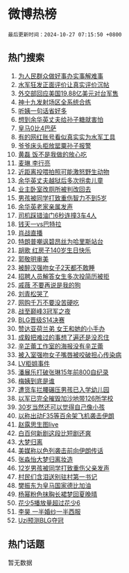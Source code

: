 # 微博热榜

`最后更新时间：2024-10-27 07:15:50 +0800`

## 热门搜索

1. [为人民群众做好事办实事解难事](https://m.weibo.cn/search?containerid=100103type%3D1%26t%3D10%26q%3D%23%E4%B8%BA%E4%BA%BA%E6%B0%91%E7%BE%A4%E4%BC%97%E5%81%9A%E5%A5%BD%E4%BA%8B%E5%8A%9E%E5%AE%9E%E4%BA%8B%E8%A7%A3%E9%9A%BE%E4%BA%8B%23&stream_entry_id=51&isnewpage=1&extparam=seat%3D1%26c_type%3D51%26cate%3D10103%26q%3D%2523%25E4%25B8%25BA%25E4%25BA%25BA%25E6%25B0%2591%25E7%25BE%25A4%25E4%25BC%2597%25E5%2581%259A%25E5%25A5%25BD%25E4%25BA%258B%25E5%258A%259E%25E5%25AE%259E%25E4%25BA%258B%25E8%25A7%25A3%25E9%259A%25BE%25E4%25BA%258B%2523%26dgr%3D0%26filter_type%3Drealtimehot%26pos%3D0%26stream_entry_id%3D51%26display_time%3D1729984549%26pre_seqid%3D17299845495250924618119)
1. [水军狂发正面评价让真实评价沉帖](https://m.weibo.cn/search?containerid=100103type%3D1%26t%3D10%26q%3D%23%E6%B0%B4%E5%86%9B%E7%8B%82%E5%8F%91%E6%AD%A3%E9%9D%A2%E8%AF%84%E4%BB%B7%E8%AE%A9%E7%9C%9F%E5%AE%9E%E8%AF%84%E4%BB%B7%E6%B2%89%E5%B8%96%23&stream_entry_id=31&isnewpage=1&extparam=seat%3D1%26c_type%3D31%26realpos%3D1%26cate%3D5001%26dgr%3D0%26stream_entry_id%3D31%26pos%3D0%26flag%3D2%26band_rank%3D1%26q%3D%2523%25E6%25B0%25B4%25E5%2586%259B%25E7%258B%2582%25E5%258F%2591%25E6%25AD%25A3%25E9%259D%25A2%25E8%25AF%2584%25E4%25BB%25B7%25E8%25AE%25A9%25E7%259C%259F%25E5%25AE%259E%25E8%25AF%2584%25E4%25BB%25B7%25E6%25B2%2589%25E5%25B8%2596%2523%26lcate%3D5001%26filter_type%3Drealtimehot%26display_time%3D1729984549%26pre_seqid%3D17299845495250924618119)
1. [外交部回应美国19.88亿美元对台军售](https://m.weibo.cn/search?containerid=100103type%3D1%26t%3D10%26q%3D%23%E5%A4%96%E4%BA%A4%E9%83%A8%E5%9B%9E%E5%BA%94%E7%BE%8E%E5%9B%BD19.88%E4%BA%BF%E7%BE%8E%E5%85%83%E5%AF%B9%E5%8F%B0%E5%86%9B%E5%94%AE%23&stream_entry_id=31&isnewpage=1&extparam=seat%3D1%26c_type%3D31%26realpos%3D2%26cate%3D5001%26dgr%3D0%26stream_entry_id%3D31%26pos%3D1%26flag%3D0%26band_rank%3D2%26q%3D%2523%25E5%25A4%2596%25E4%25BA%25A4%25E9%2583%25A8%25E5%259B%259E%25E5%25BA%2594%25E7%25BE%258E%25E5%259B%25BD19.88%25E4%25BA%25BF%25E7%25BE%258E%25E5%2585%2583%25E5%25AF%25B9%25E5%258F%25B0%25E5%2586%259B%25E5%2594%25AE%2523%26lcate%3D5001%26filter_type%3Drealtimehot%26display_time%3D1729984549%26pre_seqid%3D17299845495250924618119)
1. [神十九发射场区全系统合练](https://m.weibo.cn/search?containerid=100103type%3D1%26t%3D10%26q%3D%23%E7%A5%9E%E5%8D%81%E4%B9%9D%E5%8F%91%E5%B0%84%E5%9C%BA%E5%8C%BA%E5%85%A8%E7%B3%BB%E7%BB%9F%E5%90%88%E7%BB%83%23&stream_entry_id=31&isnewpage=1&extparam=seat%3D1%26c_type%3D31%26realpos%3D3%26cate%3D5001%26dgr%3D0%26stream_entry_id%3D31%26pos%3D2%26flag%3D0%26band_rank%3D3%26q%3D%2523%25E7%25A5%259E%25E5%258D%2581%25E4%25B9%259D%25E5%258F%2591%25E5%25B0%2584%25E5%259C%25BA%25E5%258C%25BA%25E5%2585%25A8%25E7%25B3%25BB%25E7%25BB%259F%25E5%2590%2588%25E7%25BB%2583%2523%26lcate%3D5001%26filter_type%3Drealtimehot%26display_time%3D1729984549%26pre_seqid%3D17299845495250924618119)
1. [听姨一句话省好多](https://m.weibo.cn/search?containerid=100103type%3D1%26t%3D10%26q%3D%23%E5%90%AC%E5%A7%A8%E4%B8%80%E5%8F%A5%E8%AF%9D%E7%9C%81%E5%A5%BD%E5%A4%9A%23&stream_entry_id=31&isnewpage=1&extparam=seat%3D1%26c_type%3D31%26band_rank%3D4%26cate%3D5001%26is_ad_pos%3D1%26adid%3D260985%26stream_entry_id%3D31%26topic_ad%3D1%26filter_type%3Drealtimehot%26lcate%3D5001%26q%3D%2523%25E5%2590%25AC%25E5%25A7%25A8%25E4%25B8%2580%25E5%258F%25A5%25E8%25AF%259D%25E7%259C%2581%25E5%25A5%25BD%25E5%25A4%259A%2523%26pos%3D3%26dgr%3D0%26display_time%3D1729984549%26pre_seqid%3D17299845495250924618119)
1. [想到余华英丈夫给孙子糖就害怕](https://m.weibo.cn/search?containerid=100103type%3D1%26t%3D10%26q%3D%23%E6%83%B3%E5%88%B0%E4%BD%99%E5%8D%8E%E8%8B%B1%E4%B8%88%E5%A4%AB%E7%BB%99%E5%AD%99%E5%AD%90%E7%B3%96%E5%B0%B1%E5%AE%B3%E6%80%95%23&stream_entry_id=31&isnewpage=1&extparam=seat%3D1%26c_type%3D31%26realpos%3D4%26cate%3D5001%26dgr%3D0%26stream_entry_id%3D31%26pos%3D4%26flag%3D0%26band_rank%3D4%26q%3D%2523%25E6%2583%25B3%25E5%2588%25B0%25E4%25BD%2599%25E5%258D%258E%25E8%258B%25B1%25E4%25B8%2588%25E5%25A4%25AB%25E7%25BB%2599%25E5%25AD%2599%25E5%25AD%2590%25E7%25B3%2596%25E5%25B0%25B1%25E5%25AE%25B3%25E6%2580%2595%2523%26lcate%3D5001%26filter_type%3Drealtimehot%26display_time%3D1729984549%26pre_seqid%3D17299845495250924618119)
1. [皇马0比4巴萨](https://m.weibo.cn/search?containerid=100103type%3D1%26t%3D10%26q%3D%23%E7%9A%87%E9%A9%AC0%E6%AF%944%E5%B7%B4%E8%90%A8%23&stream_entry_id=31&isnewpage=1&extparam=seat%3D1%26c_type%3D31%26realpos%3D5%26cate%3D5001%26dgr%3D0%26stream_entry_id%3D31%26pos%3D5%26flag%3D1%26band_rank%3D5%26q%3D%2523%25E7%259A%2587%25E9%25A9%25AC0%25E6%25AF%25944%25E5%25B7%25B4%25E8%2590%25A8%2523%26lcate%3D5001%26filter_type%3Drealtimehot%26display_time%3D1729984549%26pre_seqid%3D17299845495250924618119)
1. [有的网红账号看似真实实为水军工具](https://m.weibo.cn/search?containerid=100103type%3D1%26t%3D10%26q%3D%23%E6%9C%89%E7%9A%84%E7%BD%91%E7%BA%A2%E8%B4%A6%E5%8F%B7%E7%9C%8B%E4%BC%BC%E7%9C%9F%E5%AE%9E%E5%AE%9E%E4%B8%BA%E6%B0%B4%E5%86%9B%E5%B7%A5%E5%85%B7%23&stream_entry_id=31&isnewpage=1&extparam=seat%3D1%26c_type%3D31%26realpos%3D6%26cate%3D5001%26dgr%3D0%26stream_entry_id%3D31%26pos%3D6%26flag%3D1%26band_rank%3D6%26q%3D%2523%25E6%259C%2589%25E7%259A%2584%25E7%25BD%2591%25E7%25BA%25A2%25E8%25B4%25A6%25E5%258F%25B7%25E7%259C%258B%25E4%25BC%25BC%25E7%259C%259F%25E5%25AE%259E%25E5%25AE%259E%25E4%25B8%25BA%25E6%25B0%25B4%25E5%2586%259B%25E5%25B7%25A5%25E5%2585%25B7%2523%26lcate%3D5001%26filter_type%3Drealtimehot%26display_time%3D1729984549%26pre_seqid%3D17299845495250924618119)
1. [爷爷床头柜放罂粟孙子报警](https://m.weibo.cn/search?containerid=100103type%3D1%26t%3D10%26q%3D%23%E7%88%B7%E7%88%B7%E5%BA%8A%E5%A4%B4%E6%9F%9C%E6%94%BE%E7%BD%82%E7%B2%9F%E5%AD%99%E5%AD%90%E6%8A%A5%E8%AD%A6%23&stream_entry_id=31&isnewpage=1&extparam=seat%3D1%26c_type%3D31%26realpos%3D7%26cate%3D5001%26dgr%3D0%26stream_entry_id%3D31%26pos%3D7%26flag%3D0%26band_rank%3D7%26q%3D%2523%25E7%2588%25B7%25E7%2588%25B7%25E5%25BA%258A%25E5%25A4%25B4%25E6%259F%259C%25E6%2594%25BE%25E7%25BD%2582%25E7%25B2%259F%25E5%25AD%2599%25E5%25AD%2590%25E6%258A%25A5%25E8%25AD%25A6%2523%26lcate%3D5001%26filter_type%3Drealtimehot%26display_time%3D1729984549%26pre_seqid%3D17299845495250924618119)
1. [黄磊 饭不是我做的放心吃](https://m.weibo.cn/search?containerid=100103type%3D1%26t%3D10%26q%3D%E9%BB%84%E7%A3%8A+%E9%A5%AD%E4%B8%8D%E6%98%AF%E6%88%91%E5%81%9A%E7%9A%84%E6%94%BE%E5%BF%83%E5%90%83&stream_entry_id=31&isnewpage=1&extparam=seat%3D1%26c_type%3D31%26realpos%3D8%26cate%3D5001%26dgr%3D0%26stream_entry_id%3D31%26pos%3D8%26flag%3D2%26band_rank%3D8%26q%3D%25E9%25BB%2584%25E7%25A3%258A%2520%25E9%25A5%25AD%25E4%25B8%258D%25E6%2598%25AF%25E6%2588%2591%25E5%2581%259A%25E7%259A%2584%25E6%2594%25BE%25E5%25BF%2583%25E5%2590%2583%26lcate%3D5001%26filter_type%3Drealtimehot%26display_time%3D1729984549%26pre_seqid%3D17299845495250924618119)
1. [麦琳 李行亮](https://m.weibo.cn/search?containerid=100103type%3D1%26t%3D10%26q%3D%E9%BA%A6%E7%90%B3+%E6%9D%8E%E8%A1%8C%E4%BA%AE&stream_entry_id=31&isnewpage=1&extparam=seat%3D1%26c_type%3D31%26realpos%3D9%26cate%3D5001%26dgr%3D0%26stream_entry_id%3D31%26pos%3D9%26flag%3D0%26band_rank%3D9%26q%3D%25E9%25BA%25A6%25E7%2590%25B3%2520%25E6%259D%258E%25E8%25A1%258C%25E4%25BA%25AE%26lcate%3D5001%26filter_type%3Drealtimehot%26display_time%3D1729984549%26pre_seqid%3D17299845495250924618119)
1. [近距离投喂拍照可能激怒野生动物](https://m.weibo.cn/search?containerid=100103type%3D1%26t%3D10%26q%3D%23%E8%BF%91%E8%B7%9D%E7%A6%BB%E6%8A%95%E5%96%82%E6%8B%8D%E7%85%A7%E5%8F%AF%E8%83%BD%E6%BF%80%E6%80%92%E9%87%8E%E7%94%9F%E5%8A%A8%E7%89%A9%23&stream_entry_id=31&isnewpage=1&extparam=seat%3D1%26c_type%3D31%26realpos%3D10%26cate%3D5001%26dgr%3D0%26stream_entry_id%3D31%26pos%3D10%26flag%3D1%26band_rank%3D10%26q%3D%2523%25E8%25BF%2591%25E8%25B7%259D%25E7%25A6%25BB%25E6%258A%2595%25E5%2596%2582%25E6%258B%258D%25E7%2585%25A7%25E5%258F%25AF%25E8%2583%25BD%25E6%25BF%2580%25E6%2580%2592%25E9%2587%258E%25E7%2594%259F%25E5%258A%25A8%25E7%2589%25A9%2523%26lcate%3D5001%26filter_type%3Drealtimehot%26display_time%3D1729984549%26pre_seqid%3D17299845495250924618119)
1. [余华英丈夫越狱后多次拐卖儿童](https://m.weibo.cn/search?containerid=100103type%3D1%26t%3D10%26q%3D%23%E4%BD%99%E5%8D%8E%E8%8B%B1%E4%B8%88%E5%A4%AB%E8%B6%8A%E7%8B%B1%E5%90%8E%E5%A4%9A%E6%AC%A1%E6%8B%90%E5%8D%96%E5%84%BF%E7%AB%A5%23&stream_entry_id=31&isnewpage=1&extparam=seat%3D1%26c_type%3D31%26realpos%3D11%26cate%3D5001%26dgr%3D0%26stream_entry_id%3D31%26pos%3D11%26flag%3D0%26band_rank%3D11%26q%3D%2523%25E4%25BD%2599%25E5%258D%258E%25E8%258B%25B1%25E4%25B8%2588%25E5%25A4%25AB%25E8%25B6%258A%25E7%258B%25B1%25E5%2590%258E%25E5%25A4%259A%25E6%25AC%25A1%25E6%258B%2590%25E5%258D%2596%25E5%2584%25BF%25E7%25AB%25A5%2523%26lcate%3D5001%26filter_type%3Drealtimehot%26display_time%3D1729984549%26pre_seqid%3D17299845495250924618119)
1. [业主卧室改厕所被判改回去](https://m.weibo.cn/search?containerid=100103type%3D1%26t%3D10%26q%3D%23%E4%B8%9A%E4%B8%BB%E5%8D%A7%E5%AE%A4%E6%94%B9%E5%8E%95%E6%89%80%E8%A2%AB%E5%88%A4%E6%94%B9%E5%9B%9E%E5%8E%BB%23&stream_entry_id=31&isnewpage=1&extparam=seat%3D1%26c_type%3D31%26realpos%3D12%26cate%3D5001%26dgr%3D0%26stream_entry_id%3D31%26pos%3D12%26flag%3D0%26band_rank%3D12%26q%3D%2523%25E4%25B8%259A%25E4%25B8%25BB%25E5%258D%25A7%25E5%25AE%25A4%25E6%2594%25B9%25E5%258E%2595%25E6%2589%2580%25E8%25A2%25AB%25E5%2588%25A4%25E6%2594%25B9%25E5%259B%259E%25E5%258E%25BB%2523%26lcate%3D5001%26filter_type%3Drealtimehot%26display_time%3D1729984549%26pre_seqid%3D17299845495250924618119)
1. [男孩被同学打致重伤智力不到5岁](https://m.weibo.cn/search?containerid=100103type%3D1%26t%3D10%26q%3D%23%E7%94%B7%E5%AD%A9%E8%A2%AB%E5%90%8C%E5%AD%A6%E6%89%93%E8%87%B4%E9%87%8D%E4%BC%A4%E6%99%BA%E5%8A%9B%E4%B8%8D%E5%88%B05%E5%B2%81%23&stream_entry_id=31&isnewpage=1&extparam=seat%3D1%26c_type%3D31%26realpos%3D13%26cate%3D5001%26dgr%3D0%26stream_entry_id%3D31%26pos%3D13%26flag%3D0%26band_rank%3D13%26q%3D%2523%25E7%2594%25B7%25E5%25AD%25A9%25E8%25A2%25AB%25E5%2590%258C%25E5%25AD%25A6%25E6%2589%2593%25E8%2587%25B4%25E9%2587%258D%25E4%25BC%25A4%25E6%2599%25BA%25E5%258A%259B%25E4%25B8%258D%25E5%2588%25B05%25E5%25B2%2581%2523%26lcate%3D5001%26filter_type%3Drealtimehot%26display_time%3D1729984549%26pre_seqid%3D17299845495250924618119)
1. [余华英老家亲属发声](https://m.weibo.cn/search?containerid=100103type%3D1%26t%3D10%26q%3D%23%E4%BD%99%E5%8D%8E%E8%8B%B1%E8%80%81%E5%AE%B6%E4%BA%B2%E5%B1%9E%E5%8F%91%E5%A3%B0%23&stream_entry_id=31&isnewpage=1&extparam=seat%3D1%26c_type%3D31%26realpos%3D14%26cate%3D5001%26dgr%3D0%26stream_entry_id%3D31%26pos%3D14%26flag%3D0%26band_rank%3D14%26q%3D%2523%25E4%25BD%2599%25E5%258D%258E%25E8%258B%25B1%25E8%2580%2581%25E5%25AE%25B6%25E4%25BA%25B2%25E5%25B1%259E%25E5%258F%2591%25E5%25A3%25B0%2523%26lcate%3D5001%26filter_type%3Drealtimehot%26display_time%3D1729984549%26pre_seqid%3D17299845495250924618119)
1. [司机踩错油门6秒连撞3车4人](https://m.weibo.cn/search?containerid=100103type%3D1%26t%3D10%26q%3D%23%E5%8F%B8%E6%9C%BA%E8%B8%A9%E9%94%99%E6%B2%B9%E9%97%A86%E7%A7%92%E8%BF%9E%E6%92%9E3%E8%BD%A64%E4%BA%BA%23&stream_entry_id=31&isnewpage=1&extparam=seat%3D1%26c_type%3D31%26realpos%3D15%26cate%3D5001%26dgr%3D0%26stream_entry_id%3D31%26pos%3D15%26flag%3D1%26band_rank%3D15%26q%3D%2523%25E5%258F%25B8%25E6%259C%25BA%25E8%25B8%25A9%25E9%2594%2599%25E6%25B2%25B9%25E9%2597%25A86%25E7%25A7%2592%25E8%25BF%259E%25E6%2592%259E3%25E8%25BD%25A64%25E4%25BA%25BA%2523%26lcate%3D5001%26filter_type%3Drealtimehot%26display_time%3D1729984549%26pre_seqid%3D17299845495250924618119)
1. [钱天一vs巴特拉](https://m.weibo.cn/search?containerid=100103type%3D1%26t%3D10%26q%3D%E9%92%B1%E5%A4%A9%E4%B8%80vs%E5%B7%B4%E7%89%B9%E6%8B%89&stream_entry_id=31&isnewpage=1&extparam=seat%3D1%26c_type%3D31%26realpos%3D16%26cate%3D5001%26dgr%3D0%26stream_entry_id%3D31%26pos%3D16%26flag%3D0%26band_rank%3D16%26q%3D%25E9%2592%25B1%25E5%25A4%25A9%25E4%25B8%2580vs%25E5%25B7%25B4%25E7%2589%25B9%25E6%258B%2589%26lcate%3D5001%26filter_type%3Drealtimehot%26display_time%3D1729984549%26pre_seqid%3D17299845495250924618119)
1. [肖战直播](https://m.weibo.cn/search?containerid=100103type%3D1%26t%3D10%26q%3D%E8%82%96%E6%88%98%E7%9B%B4%E6%92%AD&stream_entry_id=31&isnewpage=1&extparam=seat%3D1%26c_type%3D31%26realpos%3D17%26cate%3D5001%26dgr%3D0%26stream_entry_id%3D31%26pos%3D17%26flag%3D0%26band_rank%3D17%26q%3D%25E8%2582%2596%25E6%2588%2598%25E7%259B%25B4%25E6%2592%25AD%26lcate%3D5001%26filter_type%3Drealtimehot%26display_time%3D1729984549%26pre_seqid%3D17299845495250924618119)
1. [特朗普嘲讽碧昂丝为哈里斯站台](https://m.weibo.cn/search?containerid=100103type%3D1%26t%3D10%26q%3D%23%E7%89%B9%E6%9C%97%E6%99%AE%E5%98%B2%E8%AE%BD%E7%A2%A7%E6%98%82%E4%B8%9D%E4%B8%BA%E5%93%88%E9%87%8C%E6%96%AF%E7%AB%99%E5%8F%B0%23&stream_entry_id=31&isnewpage=1&extparam=seat%3D1%26c_type%3D31%26realpos%3D18%26cate%3D5001%26dgr%3D0%26stream_entry_id%3D31%26pos%3D18%26flag%3D0%26band_rank%3D18%26q%3D%2523%25E7%2589%25B9%25E6%259C%2597%25E6%2599%25AE%25E5%2598%25B2%25E8%25AE%25BD%25E7%25A2%25A7%25E6%2598%2582%25E4%25B8%259D%25E4%25B8%25BA%25E5%2593%2588%25E9%2587%258C%25E6%2596%25AF%25E7%25AB%2599%25E5%258F%25B0%2523%26lcate%3D5001%26filter_type%3Drealtimehot%26display_time%3D1729984549%26pre_seqid%3D17299845495250924618119)
1. [胡歌 红房子140岁生日快乐](https://m.weibo.cn/search?containerid=100103type%3D1%26t%3D10%26q%3D%E8%83%A1%E6%AD%8C+%E7%BA%A2%E6%88%BF%E5%AD%90140%E5%B2%81%E7%94%9F%E6%97%A5%E5%BF%AB%E4%B9%90&stream_entry_id=31&isnewpage=1&extparam=seat%3D1%26c_type%3D31%26realpos%3D19%26cate%3D5001%26dgr%3D0%26stream_entry_id%3D31%26pos%3D19%26flag%3D1%26band_rank%3D19%26q%3D%25E8%2583%25A1%25E6%25AD%258C%2520%25E7%25BA%25A2%25E6%2588%25BF%25E5%25AD%2590140%25E5%25B2%2581%25E7%2594%259F%25E6%2597%25A5%25E5%25BF%25AB%25E4%25B9%2590%26lcate%3D5001%26filter_type%3Drealtimehot%26display_time%3D1729984549%26pre_seqid%3D17299845495250924618119)
1. [郭敬明审美](https://m.weibo.cn/search?containerid=100103type%3D1%26t%3D10%26q%3D%E9%83%AD%E6%95%AC%E6%98%8E%E5%AE%A1%E7%BE%8E&stream_entry_id=31&isnewpage=1&extparam=seat%3D1%26c_type%3D31%26realpos%3D20%26cate%3D5001%26dgr%3D0%26stream_entry_id%3D31%26pos%3D20%26flag%3D0%26band_rank%3D20%26q%3D%25E9%2583%25AD%25E6%2595%25AC%25E6%2598%258E%25E5%25AE%25A1%25E7%25BE%258E%26lcate%3D5001%26filter_type%3Drealtimehot%26display_time%3D1729984549%26pre_seqid%3D17299845495250924618119)
1. [被醉汉强吻女子2天都不敢睡](https://m.weibo.cn/search?containerid=100103type%3D1%26t%3D10%26q%3D%23%E8%A2%AB%E9%86%89%E6%B1%89%E5%BC%BA%E5%90%BB%E5%A5%B3%E5%AD%902%E5%A4%A9%E9%83%BD%E4%B8%8D%E6%95%A2%E7%9D%A1%23&stream_entry_id=31&isnewpage=1&extparam=seat%3D1%26c_type%3D31%26realpos%3D21%26cate%3D5001%26dgr%3D0%26stream_entry_id%3D31%26pos%3D21%26flag%3D2%26band_rank%3D21%26q%3D%2523%25E8%25A2%25AB%25E9%2586%2589%25E6%25B1%2589%25E5%25BC%25BA%25E5%2590%25BB%25E5%25A5%25B3%25E5%25AD%25902%25E5%25A4%25A9%25E9%2583%25BD%25E4%25B8%258D%25E6%2595%25A2%25E7%259D%25A1%2523%26lcate%3D5001%26filter_type%3Drealtimehot%26display_time%3D1729984549%26pre_seqid%3D17299845495250924618119)
1. [招聘人员解答女生多次投简历被拒](https://m.weibo.cn/search?containerid=100103type%3D1%26t%3D10%26q%3D%23%E6%8B%9B%E8%81%98%E4%BA%BA%E5%91%98%E8%A7%A3%E7%AD%94%E5%A5%B3%E7%94%9F%E5%A4%9A%E6%AC%A1%E6%8A%95%E7%AE%80%E5%8E%86%E8%A2%AB%E6%8B%92%23&stream_entry_id=31&isnewpage=1&extparam=seat%3D1%26c_type%3D31%26realpos%3D22%26cate%3D5001%26dgr%3D0%26stream_entry_id%3D31%26pos%3D22%26flag%3D0%26band_rank%3D22%26q%3D%2523%25E6%258B%259B%25E8%2581%2598%25E4%25BA%25BA%25E5%2591%2598%25E8%25A7%25A3%25E7%25AD%2594%25E5%25A5%25B3%25E7%2594%259F%25E5%25A4%259A%25E6%25AC%25A1%25E6%258A%2595%25E7%25AE%2580%25E5%258E%2586%25E8%25A2%25AB%25E6%258B%2592%2523%26lcate%3D5001%26filter_type%3Drealtimehot%26display_time%3D1729984549%26pre_seqid%3D17299845495250924618119)
1. [戚薇 不要再说是我的狗](https://m.weibo.cn/search?containerid=100103type%3D1%26t%3D10%26q%3D%E6%88%9A%E8%96%87+%E4%B8%8D%E8%A6%81%E5%86%8D%E8%AF%B4%E6%98%AF%E6%88%91%E7%9A%84%E7%8B%97&stream_entry_id=31&isnewpage=1&extparam=seat%3D1%26c_type%3D31%26realpos%3D23%26cate%3D5001%26dgr%3D0%26stream_entry_id%3D31%26pos%3D23%26flag%3D2%26band_rank%3D23%26q%3D%25E6%2588%259A%25E8%2596%2587%2520%25E4%25B8%258D%25E8%25A6%2581%25E5%2586%258D%25E8%25AF%25B4%25E6%2598%25AF%25E6%2588%2591%25E7%259A%2584%25E7%258B%2597%26lcate%3D5001%26filter_type%3Drealtimehot%26display_time%3D1729984549%26pre_seqid%3D17299845495250924618119)
1. [刘青松哭了](https://m.weibo.cn/search?containerid=100103type%3D1%26t%3D10%26q%3D%E5%88%98%E9%9D%92%E6%9D%BE%E5%93%AD%E4%BA%86&stream_entry_id=31&isnewpage=1&extparam=seat%3D1%26c_type%3D31%26realpos%3D24%26cate%3D5001%26dgr%3D0%26stream_entry_id%3D31%26pos%3D24%26flag%3D0%26band_rank%3D24%26q%3D%25E5%2588%2598%25E9%259D%2592%25E6%259D%25BE%25E5%2593%25AD%25E4%25BA%2586%26lcate%3D5001%26filter_type%3Drealtimehot%26display_time%3D1729984549%26pre_seqid%3D17299845495250924618119)
1. [网购千万不要没苦硬吃](https://m.weibo.cn/search?containerid=100103type%3D1%26t%3D10%26q%3D%23%E7%BD%91%E8%B4%AD%E5%8D%83%E4%B8%87%E4%B8%8D%E8%A6%81%E6%B2%A1%E8%8B%A6%E7%A1%AC%E5%90%83%23&stream_entry_id=31&isnewpage=1&extparam=seat%3D1%26c_type%3D31%26realpos%3D25%26cate%3D5001%26dgr%3D0%26stream_entry_id%3D31%26pos%3D25%26flag%3D1%26band_rank%3D25%26q%3D%2523%25E7%25BD%2591%25E8%25B4%25AD%25E5%258D%2583%25E4%25B8%2587%25E4%25B8%258D%25E8%25A6%2581%25E6%25B2%25A1%25E8%258B%25A6%25E7%25A1%25AC%25E5%2590%2583%2523%26lcate%3D5001%26filter_type%3Drealtimehot%26display_time%3D1729984549%26pre_seqid%3D17299845495250924618119)
1. [战至巅峰3冠军之夜](https://m.weibo.cn/search?containerid=100103type%3D1%26t%3D10%26q%3D%23%E6%88%98%E8%87%B3%E5%B7%85%E5%B3%B03%E5%86%A0%E5%86%9B%E4%B9%8B%E5%A4%9C%23&stream_entry_id=31&isnewpage=1&extparam=seat%3D1%26c_type%3D31%26realpos%3D26%26cate%3D5001%26dgr%3D0%26stream_entry_id%3D31%26pos%3D26%26flag%3D0%26band_rank%3D26%26q%3D%2523%25E6%2588%2598%25E8%2587%25B3%25E5%25B7%2585%25E5%25B3%25B03%25E5%2586%25A0%25E5%2586%259B%25E4%25B9%258B%25E5%25A4%259C%2523%26lcate%3D5001%26filter_type%3Drealtimehot%26display_time%3D1729984549%26pre_seqid%3D17299845495250924618119)
1. [BLG晋级S14决赛](https://m.weibo.cn/search?containerid=100103type%3D1%26t%3D10%26q%3D%23BLG%E6%99%8B%E7%BA%A7S14%E5%86%B3%E8%B5%9B%23&stream_entry_id=31&isnewpage=1&extparam=seat%3D1%26c_type%3D31%26realpos%3D27%26cate%3D5001%26dgr%3D0%26stream_entry_id%3D31%26pos%3D27%26flag%3D0%26band_rank%3D27%26q%3D%2523BLG%25E6%2599%258B%25E7%25BA%25A7S14%25E5%2586%25B3%25E8%25B5%259B%2523%26lcate%3D5001%26filter_type%3Drealtimehot%26display_time%3D1729984549%26pre_seqid%3D17299845495250924618119)
1. [赞达亚荷兰弟 女王和她的小手办](https://m.weibo.cn/search?containerid=100103type%3D1%26t%3D10%26q%3D%E8%B5%9E%E8%BE%BE%E4%BA%9A%E8%8D%B7%E5%85%B0%E5%BC%9F+%E5%A5%B3%E7%8E%8B%E5%92%8C%E5%A5%B9%E7%9A%84%E5%B0%8F%E6%89%8B%E5%8A%9E&stream_entry_id=31&isnewpage=1&extparam=seat%3D1%26c_type%3D31%26realpos%3D28%26cate%3D5001%26dgr%3D0%26stream_entry_id%3D31%26pos%3D28%26flag%3D0%26band_rank%3D28%26q%3D%25E8%25B5%259E%25E8%25BE%25BE%25E4%25BA%259A%25E8%258D%25B7%25E5%2585%25B0%25E5%25BC%259F%2520%25E5%25A5%25B3%25E7%258E%258B%25E5%2592%258C%25E5%25A5%25B9%25E7%259A%2584%25E5%25B0%258F%25E6%2589%258B%25E5%258A%259E%26lcate%3D5001%26filter_type%3Drealtimehot%26display_time%3D1729984549%26pre_seqid%3D17299845495250924618119)
1. [成毅把难过的事想了遍还是没忍住](https://m.weibo.cn/search?containerid=100103type%3D1%26t%3D10%26q%3D%E6%88%90%E6%AF%85%E6%8A%8A%E9%9A%BE%E8%BF%87%E7%9A%84%E4%BA%8B%E6%83%B3%E4%BA%86%E9%81%8D%E8%BF%98%E6%98%AF%E6%B2%A1%E5%BF%8D%E4%BD%8F&stream_entry_id=31&isnewpage=1&extparam=seat%3D1%26c_type%3D31%26realpos%3D29%26cate%3D5001%26dgr%3D0%26stream_entry_id%3D31%26pos%3D29%26flag%3D0%26band_rank%3D29%26q%3D%25E6%2588%2590%25E6%25AF%2585%25E6%258A%258A%25E9%259A%25BE%25E8%25BF%2587%25E7%259A%2584%25E4%25BA%258B%25E6%2583%25B3%25E4%25BA%2586%25E9%2581%258D%25E8%25BF%2598%25E6%2598%25AF%25E6%25B2%25A1%25E5%25BF%258D%25E4%25BD%258F%26lcate%3D5001%26filter_type%3Drealtimehot%26display_time%3D1729984549%26pre_seqid%3D17299845495250924618119)
1. [辛芷蕾工作室的海报没有辛芷蕾](https://m.weibo.cn/search?containerid=100103type%3D1%26t%3D10%26q%3D%E8%BE%9B%E8%8A%B7%E8%95%BE%E5%B7%A5%E4%BD%9C%E5%AE%A4%E7%9A%84%E6%B5%B7%E6%8A%A5%E6%B2%A1%E6%9C%89%E8%BE%9B%E8%8A%B7%E8%95%BE&stream_entry_id=31&isnewpage=1&extparam=seat%3D1%26c_type%3D31%26realpos%3D30%26cate%3D5001%26dgr%3D0%26stream_entry_id%3D31%26pos%3D30%26flag%3D0%26band_rank%3D30%26q%3D%25E8%25BE%259B%25E8%258A%25B7%25E8%2595%25BE%25E5%25B7%25A5%25E4%25BD%259C%25E5%25AE%25A4%25E7%259A%2584%25E6%25B5%25B7%25E6%258A%25A5%25E6%25B2%25A1%25E6%259C%2589%25E8%25BE%259B%25E8%258A%25B7%25E8%2595%25BE%26lcate%3D5001%26filter_type%3Drealtimehot%26display_time%3D1729984549%26pre_seqid%3D17299845495250924618119)
1. [被入室强吻女子嘴唇被咬破担心传染病](https://m.weibo.cn/search?containerid=100103type%3D1%26t%3D10%26q%3D%23%E8%A2%AB%E5%85%A5%E5%AE%A4%E5%BC%BA%E5%90%BB%E5%A5%B3%E5%AD%90%E5%98%B4%E5%94%87%E8%A2%AB%E5%92%AC%E7%A0%B4%E6%8B%85%E5%BF%83%E4%BC%A0%E6%9F%93%E7%97%85%23&stream_entry_id=31&isnewpage=1&extparam=seat%3D1%26c_type%3D31%26realpos%3D31%26cate%3D5001%26dgr%3D0%26stream_entry_id%3D31%26pos%3D31%26flag%3D0%26band_rank%3D31%26q%3D%2523%25E8%25A2%25AB%25E5%2585%25A5%25E5%25AE%25A4%25E5%25BC%25BA%25E5%2590%25BB%25E5%25A5%25B3%25E5%25AD%2590%25E5%2598%25B4%25E5%2594%2587%25E8%25A2%25AB%25E5%2592%25AC%25E7%25A0%25B4%25E6%258B%2585%25E5%25BF%2583%25E4%25BC%25A0%25E6%259F%2593%25E7%2597%2585%2523%26lcate%3D5001%26filter_type%3Drealtimehot%26display_time%3D1729984549%26pre_seqid%3D17299845495250924618119)
1. [LV柜姐事件](https://m.weibo.cn/search?containerid=100103type%3D1%26t%3D10%26q%3D%23LV%E6%9F%9C%E5%A7%90%E4%BA%8B%E4%BB%B6%23&stream_entry_id=31&isnewpage=1&extparam=seat%3D1%26c_type%3D31%26realpos%3D32%26cate%3D5001%26dgr%3D0%26stream_entry_id%3D31%26pos%3D32%26flag%3D0%26band_rank%3D32%26q%3D%2523LV%25E6%259F%259C%25E5%25A7%2590%25E4%25BA%258B%25E4%25BB%25B6%2523%26lcate%3D5001%26filter_type%3Drealtimehot%26display_time%3D1729984549%26pre_seqid%3D17299845495250924618119)
1. [潘展乐打破张琳15年前800自纪录](https://m.weibo.cn/search?containerid=100103type%3D1%26t%3D10%26q%3D%23%E6%BD%98%E5%B1%95%E4%B9%90%E6%89%93%E7%A0%B4%E5%BC%A0%E7%90%B315%E5%B9%B4%E5%89%8D800%E8%87%AA%E7%BA%AA%E5%BD%95%23&stream_entry_id=31&isnewpage=1&extparam=seat%3D1%26c_type%3D31%26realpos%3D33%26cate%3D5001%26dgr%3D0%26stream_entry_id%3D31%26pos%3D33%26flag%3D0%26band_rank%3D33%26q%3D%2523%25E6%25BD%2598%25E5%25B1%2595%25E4%25B9%2590%25E6%2589%2593%25E7%25A0%25B4%25E5%25BC%25A0%25E7%2590%25B315%25E5%25B9%25B4%25E5%2589%258D800%25E8%2587%25AA%25E7%25BA%25AA%25E5%25BD%2595%2523%26lcate%3D5001%26filter_type%3Drealtimehot%26display_time%3D1729984549%26pre_seqid%3D17299845495250924618119)
1. [梅姨到底是谁](https://m.weibo.cn/search?containerid=100103type%3D1%26t%3D10%26q%3D%23%E6%A2%85%E5%A7%A8%E5%88%B0%E5%BA%95%E6%98%AF%E8%B0%81%23&stream_entry_id=31&isnewpage=1&extparam=seat%3D1%26c_type%3D31%26realpos%3D34%26cate%3D5001%26dgr%3D0%26stream_entry_id%3D31%26pos%3D34%26flag%3D0%26band_rank%3D34%26q%3D%2523%25E6%25A2%2585%25E5%25A7%25A8%25E5%2588%25B0%25E5%25BA%2595%25E6%2598%25AF%25E8%25B0%2581%2523%26lcate%3D5001%26filter_type%3Drealtimehot%26display_time%3D1729984549%26pre_seqid%3D17299845495250924618119)
1. [遭货车拦腰碾压男孩已入学幼儿园](https://m.weibo.cn/search?containerid=100103type%3D1%26t%3D10%26q%3D%23%E9%81%AD%E8%B4%A7%E8%BD%A6%E6%8B%A6%E8%85%B0%E7%A2%BE%E5%8E%8B%E7%94%B7%E5%AD%A9%E5%B7%B2%E5%85%A5%E5%AD%A6%E5%B9%BC%E5%84%BF%E5%9B%AD%23&stream_entry_id=31&isnewpage=1&extparam=seat%3D1%26c_type%3D31%26realpos%3D35%26cate%3D5001%26dgr%3D0%26stream_entry_id%3D31%26pos%3D35%26flag%3D1%26band_rank%3D35%26q%3D%2523%25E9%2581%25AD%25E8%25B4%25A7%25E8%25BD%25A6%25E6%258B%25A6%25E8%2585%25B0%25E7%25A2%25BE%25E5%258E%258B%25E7%2594%25B7%25E5%25AD%25A9%25E5%25B7%25B2%25E5%2585%25A5%25E5%25AD%25A6%25E5%25B9%25BC%25E5%2584%25BF%25E5%259B%25AD%2523%26lcate%3D5001%26filter_type%3Drealtimehot%26display_time%3D1729984549%26pre_seqid%3D17299845495250924618119)
1. [以军已完全摧毁加沙地带126所学校](https://m.weibo.cn/search?containerid=100103type%3D1%26t%3D10%26q%3D%23%E4%BB%A5%E5%86%9B%E5%B7%B2%E5%AE%8C%E5%85%A8%E6%91%A7%E6%AF%81%E5%8A%A0%E6%B2%99%E5%9C%B0%E5%B8%A6126%E6%89%80%E5%AD%A6%E6%A0%A1%23&stream_entry_id=31&isnewpage=1&extparam=seat%3D1%26c_type%3D31%26realpos%3D36%26cate%3D5001%26dgr%3D0%26stream_entry_id%3D31%26pos%3D36%26flag%3D0%26band_rank%3D36%26q%3D%2523%25E4%25BB%25A5%25E5%2586%259B%25E5%25B7%25B2%25E5%25AE%258C%25E5%2585%25A8%25E6%2591%25A7%25E6%25AF%2581%25E5%258A%25A0%25E6%25B2%2599%25E5%259C%25B0%25E5%25B8%25A6126%25E6%2589%2580%25E5%25AD%25A6%25E6%25A0%25A1%2523%26lcate%3D5001%26filter_type%3Drealtimehot%26display_time%3D1729984549%26pre_seqid%3D17299845495250924618119)
1. [30岁当然还可以觉得自己像小孩](https://m.weibo.cn/search?containerid=100103type%3D1%26t%3D10%26q%3D%2330%E5%B2%81%E5%BD%93%E7%84%B6%E8%BF%98%E5%8F%AF%E4%BB%A5%E8%A7%89%E5%BE%97%E8%87%AA%E5%B7%B1%E5%83%8F%E5%B0%8F%E5%AD%A9%23&stream_entry_id=31&isnewpage=1&extparam=seat%3D1%26c_type%3D31%26realpos%3D37%26cate%3D5001%26dgr%3D0%26stream_entry_id%3D31%26pos%3D37%26flag%3D0%26band_rank%3D37%26q%3D%252330%25E5%25B2%2581%25E5%25BD%2593%25E7%2584%25B6%25E8%25BF%2598%25E5%258F%25AF%25E4%25BB%25A5%25E8%25A7%2589%25E5%25BE%2597%25E8%2587%25AA%25E5%25B7%25B1%25E5%2583%258F%25E5%25B0%258F%25E5%25AD%25A9%2523%26lcate%3D5001%26filter_type%3Drealtimehot%26display_time%3D1729984549%26pre_seqid%3D17299845495250924618119)
1. [以称出动F35等百余架飞机袭击伊朗](https://m.weibo.cn/search?containerid=100103type%3D1%26t%3D10%26q%3D%23%E4%BB%A5%E7%A7%B0%E5%87%BA%E5%8A%A8F35%E7%AD%89%E7%99%BE%E4%BD%99%E6%9E%B6%E9%A3%9E%E6%9C%BA%E8%A2%AD%E5%87%BB%E4%BC%8A%E6%9C%97%23&stream_entry_id=31&isnewpage=1&extparam=seat%3D1%26c_type%3D31%26realpos%3D38%26cate%3D5001%26dgr%3D0%26stream_entry_id%3D31%26pos%3D38%26flag%3D0%26band_rank%3D38%26q%3D%2523%25E4%25BB%25A5%25E7%25A7%25B0%25E5%2587%25BA%25E5%258A%25A8F35%25E7%25AD%2589%25E7%2599%25BE%25E4%25BD%2599%25E6%259E%25B6%25E9%25A3%259E%25E6%259C%25BA%25E8%25A2%25AD%25E5%2587%25BB%25E4%25BC%258A%25E6%259C%2597%2523%26lcate%3D5001%26filter_type%3Drealtimehot%26display_time%3D1729984549%26pre_seqid%3D17299845495250924618119)
1. [赵露思生图live](https://m.weibo.cn/search?containerid=100103type%3D1%26t%3D10%26q%3D%23%E8%B5%B5%E9%9C%B2%E6%80%9D%E7%94%9F%E5%9B%BElive%23&stream_entry_id=31&isnewpage=1&extparam=seat%3D1%26c_type%3D31%26realpos%3D39%26cate%3D5001%26dgr%3D0%26stream_entry_id%3D31%26pos%3D39%26flag%3D0%26band_rank%3D39%26q%3D%2523%25E8%25B5%25B5%25E9%259C%25B2%25E6%2580%259D%25E7%2594%259F%25E5%259B%25BElive%2523%26lcate%3D5001%26filter_type%3Drealtimehot%26display_time%3D1729984549%26pre_seqid%3D17299845495250924618119)
1. [白百何新剧这段比短剧还爽](https://m.weibo.cn/search?containerid=100103type%3D1%26t%3D10%26q%3D%E7%99%BD%E7%99%BE%E4%BD%95%E6%96%B0%E5%89%A7%E8%BF%99%E6%AE%B5%E6%AF%94%E7%9F%AD%E5%89%A7%E8%BF%98%E7%88%BD&stream_entry_id=31&isnewpage=1&extparam=seat%3D1%26c_type%3D31%26realpos%3D40%26cate%3D5001%26dgr%3D0%26stream_entry_id%3D31%26pos%3D40%26flag%3D0%26band_rank%3D40%26q%3D%25E7%2599%25BD%25E7%2599%25BE%25E4%25BD%2595%25E6%2596%25B0%25E5%2589%25A7%25E8%25BF%2599%25E6%25AE%25B5%25E6%25AF%2594%25E7%259F%25AD%25E5%2589%25A7%25E8%25BF%2598%25E7%2588%25BD%26lcate%3D5001%26filter_type%3Drealtimehot%26display_time%3D1729984549%26pre_seqid%3D17299845495250924618119)
1. [大梦归离](https://m.weibo.cn/search?containerid=100103type%3D1%26t%3D10%26q%3D%E5%A4%A7%E6%A2%A6%E5%BD%92%E7%A6%BB&stream_entry_id=31&isnewpage=1&extparam=seat%3D1%26c_type%3D31%26realpos%3D41%26cate%3D5001%26dgr%3D0%26stream_entry_id%3D31%26pos%3D41%26flag%3D0%26band_rank%3D41%26q%3D%25E5%25A4%25A7%25E6%25A2%25A6%25E5%25BD%2592%25E7%25A6%25BB%26lcate%3D5001%26filter_type%3Drealtimehot%26display_time%3D1729984549%26pre_seqid%3D17299845495250924618119)
1. [美媒称以色列袭击前向伊朗传话](https://m.weibo.cn/search?containerid=100103type%3D1%26t%3D10%26q%3D%23%E7%BE%8E%E5%AA%92%E7%A7%B0%E4%BB%A5%E8%89%B2%E5%88%97%E8%A2%AD%E5%87%BB%E5%89%8D%E5%90%91%E4%BC%8A%E6%9C%97%E4%BC%A0%E8%AF%9D%23&stream_entry_id=31&isnewpage=1&extparam=seat%3D1%26c_type%3D31%26realpos%3D42%26cate%3D5001%26dgr%3D0%26stream_entry_id%3D31%26pos%3D42%26flag%3D0%26band_rank%3D42%26q%3D%2523%25E7%25BE%258E%25E5%25AA%2592%25E7%25A7%25B0%25E4%25BB%25A5%25E8%2589%25B2%25E5%2588%2597%25E8%25A2%25AD%25E5%2587%25BB%25E5%2589%258D%25E5%2590%2591%25E4%25BC%258A%25E6%259C%2597%25E4%25BC%25A0%25E8%25AF%259D%2523%26lcate%3D5001%26filter_type%3Drealtimehot%26display_time%3D1729984549%26pre_seqid%3D17299845495250924618119)
1. [张淼怡大梦归离妆造](https://m.weibo.cn/search?containerid=100103type%3D1%26t%3D10%26q%3D%23%E5%BC%A0%E6%B7%BC%E6%80%A1%E5%A4%A7%E6%A2%A6%E5%BD%92%E7%A6%BB%E5%A6%86%E9%80%A0%23&stream_entry_id=31&isnewpage=1&extparam=seat%3D1%26c_type%3D31%26realpos%3D43%26cate%3D5001%26dgr%3D0%26stream_entry_id%3D31%26pos%3D43%26flag%3D0%26band_rank%3D43%26q%3D%2523%25E5%25BC%25A0%25E6%25B7%25BC%25E6%2580%25A1%25E5%25A4%25A7%25E6%25A2%25A6%25E5%25BD%2592%25E7%25A6%25BB%25E5%25A6%2586%25E9%2580%25A0%2523%26lcate%3D5001%26filter_type%3Drealtimehot%26display_time%3D1729984549%26pre_seqid%3D17299845495250924618119)
1. [12岁男孩被同学打致重伤父亲发声](https://m.weibo.cn/search?containerid=100103type%3D1%26t%3D10%26q%3D%2312%E5%B2%81%E7%94%B7%E5%AD%A9%E8%A2%AB%E5%90%8C%E5%AD%A6%E6%89%93%E8%87%B4%E9%87%8D%E4%BC%A4%E7%88%B6%E4%BA%B2%E5%8F%91%E5%A3%B0%23&stream_entry_id=31&isnewpage=1&extparam=seat%3D1%26c_type%3D31%26realpos%3D44%26cate%3D5001%26dgr%3D0%26stream_entry_id%3D31%26pos%3D44%26flag%3D0%26band_rank%3D44%26q%3D%252312%25E5%25B2%2581%25E7%2594%25B7%25E5%25AD%25A9%25E8%25A2%25AB%25E5%2590%258C%25E5%25AD%25A6%25E6%2589%2593%25E8%2587%25B4%25E9%2587%258D%25E4%25BC%25A4%25E7%2588%25B6%25E4%25BA%25B2%25E5%258F%2591%25E5%25A3%25B0%2523%26lcate%3D5001%26filter_type%3Drealtimehot%26display_time%3D1729984549%26pre_seqid%3D17299845495250924618119)
1. [村民们含泪送别驻村第一书记](https://m.weibo.cn/search?containerid=100103type%3D1%26t%3D10%26q%3D%23%E6%9D%91%E6%B0%91%E4%BB%AC%E5%90%AB%E6%B3%AA%E9%80%81%E5%88%AB%E9%A9%BB%E6%9D%91%E7%AC%AC%E4%B8%80%E4%B9%A6%E8%AE%B0%23&stream_entry_id=31&isnewpage=1&extparam=seat%3D1%26c_type%3D31%26realpos%3D45%26cate%3D5001%26dgr%3D0%26stream_entry_id%3D31%26pos%3D45%26flag%3D32768%26band_rank%3D45%26q%3D%2523%25E6%259D%2591%25E6%25B0%2591%25E4%25BB%25AC%25E5%2590%25AB%25E6%25B3%25AA%25E9%2580%2581%25E5%2588%25AB%25E9%25A9%25BB%25E6%259D%2591%25E7%25AC%25AC%25E4%25B8%2580%25E4%25B9%25A6%25E8%25AE%25B0%2523%26lcate%3D5001%26filter_type%3Drealtimehot%26display_time%3D1729984549%26pre_seqid%3D17299845495250924618119)
1. [樊振东为皇马国家德比加油](https://m.weibo.cn/search?containerid=100103type%3D1%26t%3D10%26q%3D%23%E6%A8%8A%E6%8C%AF%E4%B8%9C%E4%B8%BA%E7%9A%87%E9%A9%AC%E5%9B%BD%E5%AE%B6%E5%BE%B7%E6%AF%94%E5%8A%A0%E6%B2%B9%23&stream_entry_id=31&isnewpage=1&extparam=seat%3D1%26c_type%3D31%26realpos%3D46%26cate%3D5001%26dgr%3D0%26stream_entry_id%3D31%26pos%3D46%26flag%3D0%26band_rank%3D46%26q%3D%2523%25E6%25A8%258A%25E6%258C%25AF%25E4%25B8%259C%25E4%25B8%25BA%25E7%259A%2587%25E9%25A9%25AC%25E5%259B%25BD%25E5%25AE%25B6%25E5%25BE%25B7%25E6%25AF%2594%25E5%258A%25A0%25E6%25B2%25B9%2523%26lcate%3D5001%26filter_type%3Drealtimehot%26display_time%3D1729984549%26pre_seqid%3D17299845495250924618119)
1. [杨幂粉色抹胸长裙梦回夏晚晴](https://m.weibo.cn/search?containerid=100103type%3D1%26t%3D10%26q%3D%23%E6%9D%A8%E5%B9%82%E7%B2%89%E8%89%B2%E6%8A%B9%E8%83%B8%E9%95%BF%E8%A3%99%E6%A2%A6%E5%9B%9E%E5%A4%8F%E6%99%9A%E6%99%B4%23&stream_entry_id=31&isnewpage=1&extparam=seat%3D1%26c_type%3D31%26realpos%3D47%26cate%3D5001%26dgr%3D0%26stream_entry_id%3D31%26pos%3D47%26flag%3D0%26band_rank%3D47%26q%3D%2523%25E6%259D%25A8%25E5%25B9%2582%25E7%25B2%2589%25E8%2589%25B2%25E6%258A%25B9%25E8%2583%25B8%25E9%2595%25BF%25E8%25A3%2599%25E6%25A2%25A6%25E5%259B%259E%25E5%25A4%258F%25E6%2599%259A%25E6%2599%25B4%2523%26lcate%3D5001%26filter_type%3Drealtimehot%26display_time%3D1729984549%26pre_seqid%3D17299845495250924618119)
1. [花少5播放量超过花少6](https://m.weibo.cn/search?containerid=100103type%3D1%26t%3D10%26q%3D%23%E8%8A%B1%E5%B0%915%E6%92%AD%E6%94%BE%E9%87%8F%E8%B6%85%E8%BF%87%E8%8A%B1%E5%B0%916%23&stream_entry_id=31&isnewpage=1&extparam=seat%3D1%26c_type%3D31%26realpos%3D48%26cate%3D5001%26dgr%3D0%26stream_entry_id%3D31%26pos%3D48%26flag%3D0%26band_rank%3D48%26q%3D%2523%25E8%258A%25B1%25E5%25B0%25915%25E6%2592%25AD%25E6%2594%25BE%25E9%2587%258F%25E8%25B6%2585%25E8%25BF%2587%25E8%258A%25B1%25E5%25B0%25916%2523%26lcate%3D5001%26filter_type%3Drealtimehot%26display_time%3D1729984549%26pre_seqid%3D17299845495250924618119)
1. [李昊 一半婚纱一半西服](https://m.weibo.cn/search?containerid=100103type%3D1%26t%3D10%26q%3D%E6%9D%8E%E6%98%8A+%E4%B8%80%E5%8D%8A%E5%A9%9A%E7%BA%B1%E4%B8%80%E5%8D%8A%E8%A5%BF%E6%9C%8D&stream_entry_id=31&isnewpage=1&extparam=seat%3D1%26c_type%3D31%26realpos%3D49%26cate%3D5001%26dgr%3D0%26stream_entry_id%3D31%26pos%3D49%26flag%3D0%26band_rank%3D49%26q%3D%25E6%259D%258E%25E6%2598%258A%2520%25E4%25B8%2580%25E5%258D%258A%25E5%25A9%259A%25E7%25BA%25B1%25E4%25B8%2580%25E5%258D%258A%25E8%25A5%25BF%25E6%259C%258D%26lcate%3D5001%26filter_type%3Drealtimehot%26display_time%3D1729984549%26pre_seqid%3D17299845495250924618119)
1. [Uzi预测BLG夺冠](https://m.weibo.cn/search?containerid=100103type%3D1%26t%3D10%26q%3D%23Uzi%E9%A2%84%E6%B5%8BBLG%E5%A4%BA%E5%86%A0%23&stream_entry_id=31&isnewpage=1&extparam=seat%3D1%26c_type%3D31%26realpos%3D50%26cate%3D5001%26dgr%3D0%26stream_entry_id%3D31%26pos%3D50%26flag%3D0%26band_rank%3D50%26q%3D%2523Uzi%25E9%25A2%2584%25E6%25B5%258BBLG%25E5%25A4%25BA%25E5%2586%25A0%2523%26lcate%3D5001%26filter_type%3Drealtimehot%26display_time%3D1729984549%26pre_seqid%3D17299845495250924618119)

## 热门话题

暂无数据
